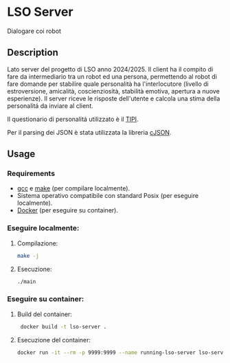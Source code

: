 # LSO Server
Dialogare coi robot

## Description
Lato server del progetto di LSO anno 2024/2025.
Il client ha il compito di fare da intermediario tra un robot ed una persona, permettendo al robot di fare domande per stabilire quale personalità ha l'interlocutore (livello di estroversione, amicalità, coscienziosità, stabilità emotiva, apertura a nuove esperienze).
Il server riceve le risposte dell'utente e calcola una stima della personalitá da inviare al client.

Il questionario di personalitá utilizzato è il [TIPI](https://gosling.psy.utexas.edu/scales-weve-developed/ten-item-personality-measure-tipi/).

Per il parsing dei JSON è stata utilizzata la libreria [cJSON](https://github.com/DaveGamble/cJSON).

## Usage
   ### Requirements
  - [gcc](https://gcc.gnu.org/) e [make](https://www.gnu.org/software/make/) (per compilare localmente).
  - Sistema operativo compatibile con standard Posix (per eseguire localmente).
  - [Docker](https://www.docker.com/) (per eseguire su container).

  ### Eseguire localmente:
  1. Compilazione:
     ```sh
     make -j
  2. Esecuzione:
     ```sh
     ./main

  ### Eseguire su container:
  1. Build del container:
     ```sh
      docker build -t lso-server .
  2. Esecuzione del container:
     ```sh
     docker run -it --rm -p 9999:9999 --name running-lso-server lso-server 
  
